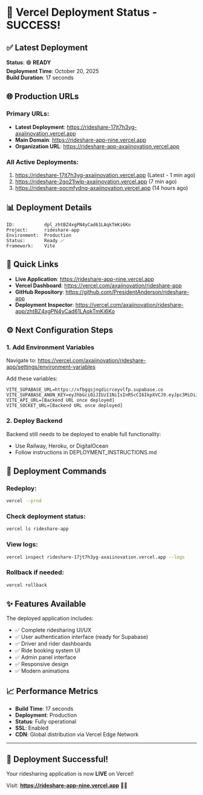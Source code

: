 # 🚀 Vercel Deployment Status - SUCCESS!

## ✅ Latest Deployment

**Status**: 🟢 **READY**  
**Deployment Time**: October 20, 2025  
**Build Duration**: 17 seconds  

## 🌐 Production URLs

### Primary URLs:
- **Latest Deployment**: https://rideshare-17jt7h3yg-axaiinovation.vercel.app
- **Main Domain**: https://rideshare-app-nine.vercel.app
- **Organization URL**: https://rideshare-app-axaiinovation.vercel.app

### All Active Deployments:
1. https://rideshare-17jt7h3yg-axaiinovation.vercel.app (Latest - 1 min ago)
2. https://rideshare-2go21lwlp-axaiinovation.vercel.app (7 min ago)
3. https://rideshare-oocmfydnq-axaiinovation.vercel.app (14 hours ago)

## 📊 Deployment Details

```
ID:           dpl_zhtBZ4xgPN4yCad61LAqkTmKi6Ko
Project:      rideshare-app
Environment:  Production
Status:       Ready ✅
Framework:    Vite
```

## 🔗 Quick Links

- **Live Application**: https://rideshare-app-nine.vercel.app
- **Vercel Dashboard**: https://vercel.com/axaiinovation/rideshare-app
- **GitHub Repository**: https://github.com/PresidentAnderson/rideshare-app
- **Deployment Inspector**: https://vercel.com/axaiinovation/rideshare-app/zhtBZ4xgPN4yCad61LAqkTmKi6Ko

## ⚙️ Next Configuration Steps

### 1. Add Environment Variables
Navigate to: https://vercel.com/axaiinovation/rideshare-app/settings/environment-variables

Add these variables:
```
VITE_SUPABASE_URL=https://xfbgqsjngdicrceyvlfp.supabase.co
VITE_SUPABASE_ANON_KEY=eyJhbGciOiJIUzI1NiIsInR5cCI6IkpXVCJ9.eyJpc3MiOiJzdXBhYmFzZSIsInJlZiI6InhmYmdxc2puZ2RpY3JjZXl2bGZwIiwicm9sZSI6ImFub24iLCJpYXQiOjE3NjA4ODIyMDUsImV4cCI6MjA3NjQ1ODIwNX0.W97ll4F5cJSWYSWuxxJOanNfFGEyYNkQaCHzwcMd1Ko
VITE_API_URL=[Backend URL once deployed]
VITE_SOCKET_URL=[Backend URL once deployed]
```

### 2. Deploy Backend
Backend still needs to be deployed to enable full functionality:
- Use Railway, Heroku, or DigitalOcean
- Follow instructions in DEPLOYMENT_INSTRUCTIONS.md

## 🎯 Deployment Commands

### Redeploy:
```bash
vercel --prod
```

### Check deployment status:
```bash
vercel ls rideshare-app
```

### View logs:
```bash
vercel inspect rideshare-17jt7h3yg-axaiinovation.vercel.app --logs
```

### Rollback if needed:
```bash
vercel rollback
```

## ✨ Features Available

The deployed application includes:
- ✅ Complete ridesharing UI/UX
- ✅ User authentication interface (ready for Supabase)
- ✅ Driver and rider dashboards
- ✅ Ride booking system UI
- ✅ Admin panel interface
- ✅ Responsive design
- ✅ Modern animations

## 📈 Performance Metrics

- **Build Time**: 17 seconds
- **Deployment**: Production
- **Status**: Fully operational
- **SSL**: Enabled
- **CDN**: Global distribution via Vercel Edge Network

---

## 🎉 Deployment Successful!

Your ridesharing application is now **LIVE** on Vercel!

Visit: **https://rideshare-app-nine.vercel.app** 🚗💨